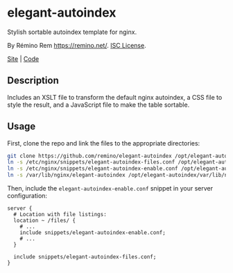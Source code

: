 elegant-autoindex
=================

Stylish sortable autoindex template for nginx.

By Rémino Rem <https://remino.net/>. [ISC License](LICENSE.txt).

[Site](https://remino.github.io/elegant-autoindex/) | [Code](https://github.com/remino/elegant-autoindex)

## Description

Includes an XSLT file to transform the default nginx autoindex, a CSS file to style the result, and a JavaScript file to make the table sortable.

## Usage

First, clone the repo and link the files to the appropriate directories:

```sh
git clone https://github.com/remino/elegant-autoindex /opt/elegant-autoindex
ln -s /etc/nginx/snippets/elegant-autoindex-files.conf /opt/elegant-autoindex/etc/nginx/snippets/elegant-autoindex-files.conf
ln -s /etc/nginx/snippets/elegant-autoindex-enable.conf /opt/elegant-autoindex/etc/nginx/snippets/elegant-autoindex-enable.conf
ln -s /var/lib/nginx/elegant-autoindex /opt/elegant-autoindex/var/lib/nginx/elegant-autoindex
```

Then, include the `elegant-autoindex-enable.conf` snippet in your server configuration:

```nginx
server {
  # Location with file listings:
  location ~ /files/ {
    # ...
    include snippets/elegant-autoindex-enable.conf;
    # ...
  }

  include snippets/elegant-autoindex-files.conf;
}
```
